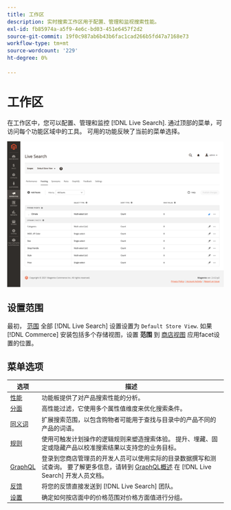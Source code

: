 ```yaml
---
title: 工作区
description: 实时搜索工作区用于配置、管理和监视搜索性能。
exl-id: fb85974a-a5f9-4e6c-bd03-451e6457f2d2
source-git-commit: 19f0c987ab6b43b6fac1cad266b5fd47a7168e73
workflow-type: tm+mt
source-wordcount: '229'
ht-degree: 0%

---
```


# 工作区

在工作区中，您可以配置、管理和监控 [!DNL Live Search]. 通过顶部的菜单，可访问每个功能区域中的工具。  可用的功能反映了当前的菜单选择。

![分面工作区](assets/faceting-workspace.png)

## 设置范围

最初， [范围](https://docs.magento.com/user-guide/configuration/scope.html) 全部 [!DNL Live Search] 设置设置为 `Default Store View`. 如果 [!DNL Commerce] 安装包括多个存储视图，设置 **范围** 到 [商店视图](https://docs.magento.com/user-guide/stores/websites-stores-views.html) 应用facet设置的位置。

## 菜单选项

| 选项 | 描述 |
|--- |--- |
| [性能](performance.md) | 功能板提供了对产品搜索性能的分析。 |
| [分面](facets.md) | 高性能过滤，它使用多个属性值维度来优化搜索条件。 |
| [同义词](synonyms.md) | 扩展搜索范围，以包含购物者可能用于查找与目录中的产品不同的产品的词语。 |
| [规则](rules.md) | 使用可触发计划操作的逻辑规则来塑造搜索体验。 提升、埋藏、固定或隐藏产品以校准搜索结果以支持您的业务目标。 |
| [GraphQL](https://devdocs.magento.com/live-search/graphql-support.html) | 登录到您商店管理员的开发人员可以使用实际的目录数据撰写和测试查询。 要了解更多信息，请转到 [GraphQL概述](https://devdocs.magento.com/guides/v2.4/graphql/index.html) 在 [!DNL Live Search] 开发人员文档。 |
| [反馈](feedback.md) | 将您的反馈直接发送到 [!DNL Live Search] 团队。 |
| [设置](settings.md) | 确定如何按店面中的价格范围对价格方面值进行分组。 |
